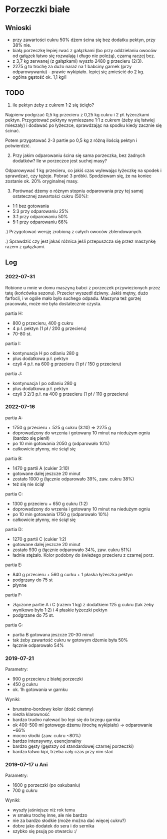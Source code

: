
Porzeczki białe
===============

Wnioski
-------

- przy zawartości cukru 50% dżem ścina się bez dodatku pektyn, przy 38% nie.
- białą porzeczkę lepiej rwać z gałązkami (bo przy oddzielaniu owoców od gałązek łatwo się rozwalają i długo nie poleżą), czarną raczej bez.
- z 3,7 kg zerwanej (z gałązkami) wyszło 2480 g przecieru (2/3).
- 2275 g to trochę za dużo naraz na 1 babciny garnek (przy odparowywaniu) - prawie wykipiało. lepiej się zmieścić do 2 kg.
- ogólna gęstość ok. 1,1 kg/l


TODO
----

1) ile pektyn żeby z cukrem 1:2 się ścięło?

Najpierw podgrzać 0,5 kg przecieru z 0,25 kg cukru i 2 pł. łyżeczkami pektyn. Przygotować pektyny wymieszane 1:1 z cukrem (żeby się łatwiej mieszały) i dodawać po łyżeczce, sprawdzając na spodku kiedy zacznie się ścinać.

Potem przygotować 2-3 partie po 0,5 kg z różną ilością pektyn i potwierdzić.

2) Przy jakim odparowaniu ścina się sama porzeczka, bez żadnych dodatków? Ile w porzeczce jest suchej masy?

Odparowywać 1 kg przecieru, co jakiś czas wylewając łyżeczkę na spodek i sprawdzać, czy tężeje. Pobrać 3 próbki. Spodziewam się, że na koniec zostanie ok. 20% oryginalnej masy.

3) Porównać dżemy o różnym stopniu odparowania przy tej samej ostatecznej zawartości cukru (50%):
- 1:1 bez gotowania
- 5:3 przy odparowaniu 25%
- 3:1 przy odparowaniu 50%
- 5:1 przy odparowaniu 66%

.) Przygotować wersję zrobioną z całych owoców zblendowanych.

.) Sprawdzić czy jest jakaś różnica jeśli przepuszcza się przez maszynkę razem z gałązkami.


Log
---

### 2022-07-31

Robione u mnie w domu maszyną babci z porzeczek przywiezionych przez tatę (końcówka sezonu).
Przecier wyszedł dziwny. Jakiś mętny, dużo farfocli, i w ogóle mało było suchego odpadu.
Maszyna też gorzej pracowała, może nie była dostatecznie czysta.

partia H:
  - 800 g przecieru, 400 g cukru
  - 4 p.ł. pektyn (1 pł / 200 g przecieru)
  - 70-80 st.

partia I:
  - kontynuacja H po odlaniu 280 g
  - plus dodatkowa p.ł. pektyn
  - czyli 4 p.ł. na 600 g przecieru (1 pł / 150 g przecieru)

partia J:
  - kontynuacja I po odlaniu 280 g
  - plus dodatkowa p.ł. pektyn
  - czyli 3 2/3 p.ł. na 400 g przecieru (1 pł / 110 g przecieru)


### 2022-07-16

partia A:
  - 1750 g przecieru + 525 g cukru (3:10) => 2275 g
  - doprowadzony do wrzenia i gotowany 10 minut na niedużym ogniu (bardzo się pienił)
  - po 10 min gotowania 2050 g (odparowało 10%)
  - całkowicie płynny, nie ściął się

partia B:
  - 1470 g partii A (cukier 3:10)
  - gotowane dalej jeszcze 20 minut
  - zostało 1000 g (łącznie odparowało 39%, zaw. cukru 38%)
  - też się nie ściął

partia C:
  - 1300 g przecieru + 650 g cukru (1:2)
  - doprowadzony do wrzenia i gotowany 10 minut na niedużym ogniu
  - po 10 min gotowania 1750 g (odparowało 10%)
  - całkowicie płynny, nie ściął się

partia D:
  - 1270 g partii C (cukier 1:2)
  - gotowane dalej jeszcze 20 minut
  - zostało 930 g (łącznie odparowało 34%, zaw. cukru 51%)
  - ładnie stężało. Kolor podobny do świeżego przecieru z czarnej porz.

partia E:
  - 840 g przecieru + 560 g curku + 1 płaska łyżeczka pektyn
  - podgrzany do 75 st
  - płynne

partia F:
  - złączone partie A i C (razem 1 kg) z dodatkiem 125 g cukru (tak żeby wynikowo było 1:2) i 4 płaskie łyżeczki pektyn
  - podgrzane do 75 st.

partia G:
  - partia B gotowana jeszcze 20-30 minut
  - tak żeby zawartość cukru w gotowym dżemie była 50%
  - łącznie odparowało 54%


### 2019-07-21

Parametry:

- 900 g przecieru z białej porzeczki
- 450 g cukru
- ok. 1h gotowania w garnku

Wyniki:

- brunatno-bordowy kolor (dość ciemny)
- niezła klarowność
- bardzo trudno nalewać bo lepi się do brzegu garnka
- ok 400-500 ml gotowego dżemu (trochę wykipiało) -> odparowanie ~66%
- mocno słodki (zaw. cukru ~80%)
- bardzo intensywny, esencjonalny
- bardzo gęsty (gęstszy od standardowej czarnej porzeczki)
- bardzo łatwo kipi, trzeba cały czas przy nim stać


### 2019-07-17 u Ani

Parametry:

- 1600 g porzeczki (po oskubaniu)
- 700 g cukru

Wyniki:

- wyszły jaśniejsze niż rok temu
- w smaku trochę inne, ale nie bardzo
- nie za bardzo słodkie (może można dać więcej cukru?)
- dobre jako dodatek do sera i do sernika
- szybko się psują po otwarciu :/
